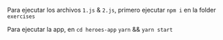 Para ejecutar los archivos `1.js` & `2.js`, primero ejecutar `npm i` en la folder `exercises`

Para ejecutar la app, en `cd heroes-app` `yarn` && `yarn start`